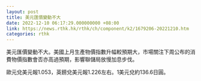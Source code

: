```yaml
---
layout: post
title: 美元匯價變動不大
date: 2022-12-10 06:17:29.000000000 +08:00
link: https://news.rthk.hk/rthk/ch/component/k2/1679206-20221210.htm
categories: rthk
---
```


美元匯價變動不大。美國上月生產物價指數升幅較預期大，市場關注下周公布的消費物價指數會否亦高過預期，影響聯儲局放慢加息步伐。

歐元兌美元報1.053，英鎊兌美元報1.226左右。1美元兌約136.6日圓。
